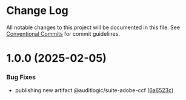 # Change Log

All notable changes to this project will be documented in this file.
See [Conventional Commits](https://conventionalcommits.org) for commit guidelines.

# 1.0.0 (2025-02-05)


### Bug Fixes

* publishing new artifact @auditlogic/suite-adobe-ccf ([6a6523c](https://github.com/auditlogic/suite/commit/6a6523c28b298f6d4609a3fe3a4ed2ccfeac763c))
